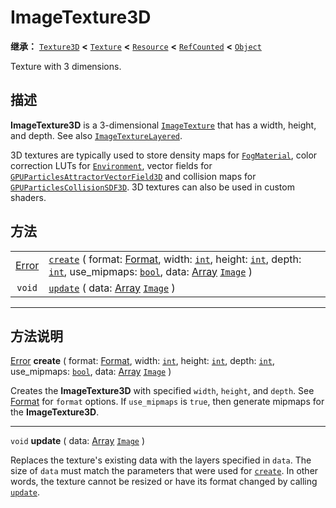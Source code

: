 <!-- ⚠ 请勿编辑本文件 ⚠ -->
<!-- 本文档使用脚本从 WeDot 引擎源码仓库生成。 -->
<!-- 生成脚本：https://github.com/WeDot-Engine/WeDot/tree/master/doc/tools/make_md.py； -->
<!-- 原文件：https://github.com/WeDot-Engine/WeDot/tree/master/doc/classes/ImageTexture3D.xml。 -->

<div id="_class_imagetexture3d"></div>

# ImageTexture3D

**继承：** [`Texture3D`](class_texture3d.md) **<** [`Texture`](class_texture.md) **<** [`Resource`](class_resource.md) **<** [`RefCounted`](class_refcounted.md) **<** [`Object`](class_object.md)

Texture with 3 dimensions.

## 描述

**ImageTexture3D** is a 3-dimensional [`ImageTexture`](class_imagetexture.md) that has a width, height, and depth. See also [`ImageTextureLayered`](class_imagetexturelayered.md).

3D textures are typically used to store density maps for [`FogMaterial`](class_fogmaterial.md), color correction LUTs for [`Environment`](class_environment.md), vector fields for [`GPUParticlesAttractorVectorField3D`](class_gpuparticlesattractorvectorfield3d.md) and collision maps for [`GPUParticlesCollisionSDF3D`](class_gpuparticlescollisionsdf3d.md). 3D textures can also be used in custom shaders.

## 方法

|||
|:-:|:--|
| [Error](#enum_@globalscope_error) | [`create`](class_imagetexture3d.md#class_imagetexture3d_method_create) ( format: [Format](#enum_image_format), width: [`int`](class_int.md), height: [`int`](class_int.md), depth: [`int`](class_int.md), use_mipmaps: [`bool`](class_bool.md), data: [Array](class_array.md) [`Image`](class_image.md) ) |
| `void`                            | [`update`](class_imagetexture3d.md#class_imagetexture3d_method_update) ( data: [Array](class_array.md) [`Image`](class_image.md) )                                                                                                                                                                        |

<!-- rst-class:: classref-section-separator -->

---

## 方法说明

<div id="_class_imagetexture3d_method_create"></div>

[Error](#enum_@globalscope_error) **create** ( format: [Format](#enum_image_format), width: [`int`](class_int.md), height: [`int`](class_int.md), depth: [`int`](class_int.md), use_mipmaps: [`bool`](class_bool.md), data: [Array](class_array.md) [`Image`](class_image.md) )<div id="class_imagetexture3d_method_create"></div>

Creates the **ImageTexture3D** with specified `width`, `height`, and `depth`. See [Format](#enum_image_format) for `format` options. If `use_mipmaps` is `true`, then generate mipmaps for the **ImageTexture3D**.

<!-- rst-class:: classref-item-separator -->

---

<div id="_class_imagetexture3d_method_update"></div>

`void` **update** ( data: [Array](class_array.md) [`Image`](class_image.md) )<div id="class_imagetexture3d_method_update"></div>

Replaces the texture's existing data with the layers specified in `data`. The size of `data` must match the parameters that were used for [`create`](class_imagetexture3d.md#class_imagetexture3d_method_create). In other words, the texture cannot be resized or have its format changed by calling [`update`](class_imagetexture3d.md#class_imagetexture3d_method_update).

[^virtual]: 本方法通常需要用户覆盖才能生效。
[^const]: 本方法无副作用，不会修改该实例的任何成员变量。
[^vararg]: 本方法除了能接受在此处描述的参数外，还能够继续接受任意数量的参数。
[^constructor]: 本方法用于构造某个类型。
[^static]: 调用本方法无需实例，可直接使用类名进行调用。
[^operator]: 本方法描述的是使用本类型作为左操作数的有效运算符。
[^bitfield]: 这个值是由下列位标志构成位掩码的整数。
[^void]: 无返回值。
